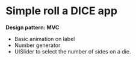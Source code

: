 Simple roll a DICE app
========

**Design pattern: MVC**

- Basic animation on label
- Number generator
- UISlider to select the number of sides on a die.
